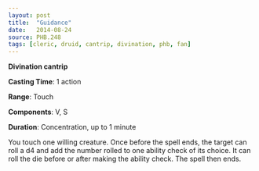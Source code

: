 ```yaml
---
layout: post
title:  "Guidance"
date:   2014-08-24
source: PHB.248
tags: [cleric, druid, cantrip, divination, phb, fan]
---
```


**Divination cantrip**

**Casting Time**: 1 action

**Range**: Touch

**Components**: V, S

**Duration**: Concentration, up to 1 minute

You touch one willing creature. Once before the spell ends, the target can roll a d4 and add the number rolled to one ability check of its choice. It can roll the die before or after making the ability check. The spell then ends.
